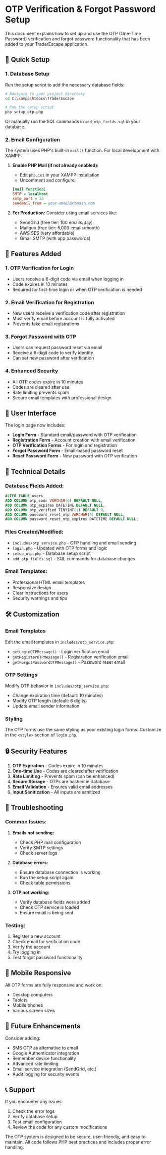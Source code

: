 # OTP Verification & Forgot Password Setup

This document explains how to set up and use the OTP (One-Time Password) verification and forgot password functionality that has been added to your TraderEscape application.

## 🚀 Quick Setup

### 1. Database Setup
Run the setup script to add the necessary database fields:

```bash
# Navigate to your project directory
cd C:\xampp\htdocs\TraderEscape

# Run the setup script
php setup_otp.php
```

Or manually run the SQL commands in `add_otp_fields.sql` in your database.

### 2. Email Configuration
The system uses PHP's built-in `mail()` function. For local development with XAMPP:

1. **Enable PHP Mail (if not already enabled):**
   - Edit `php.ini` in your XAMPP installation
   - Uncomment and configure:
   ```ini
   [mail function]
   SMTP = localhost
   smtp_port = 25
   sendmail_from = your-email@domain.com
   ```

2. **For Production:** Consider using email services like:
   - SendGrid (free tier: 100 emails/day)
   - Mailgun (free tier: 5,000 emails/month)
   - AWS SES (very affordable)
   - Gmail SMTP (with app passwords)

## 📧 Features Added

### 1. **OTP Verification for Login**
- Users receive a 6-digit code via email when logging in
- Code expires in 10 minutes
- Required for first-time login or when OTP verification is needed

### 2. **Email Verification for Registration**
- New users receive a verification code after registration
- Must verify email before account is fully activated
- Prevents fake email registrations

### 3. **Forgot Password with OTP**
- Users can request password reset via email
- Receive a 6-digit code to verify identity
- Can set new password after verification

### 4. **Enhanced Security**
- All OTP codes expire in 10 minutes
- Codes are cleared after use
- Rate limiting prevents spam
- Secure email templates with professional design

## 🎨 User Interface

The login page now includes:

- **Login Form** - Standard email/password with OTP verification
- **Registration Form** - Account creation with email verification
- **OTP Verification Forms** - For login and registration
- **Forgot Password Form** - Email-based password reset
- **Reset Password Form** - New password with OTP verification

## 🔧 Technical Details

### Database Fields Added:
```sql
ALTER TABLE users 
ADD COLUMN otp_code VARCHAR(6) DEFAULT NULL,
ADD COLUMN otp_expires DATETIME DEFAULT NULL,
ADD COLUMN otp_verified TINYINT(1) DEFAULT 0,
ADD COLUMN password_reset_otp VARCHAR(6) DEFAULT NULL,
ADD COLUMN password_reset_otp_expires DATETIME DEFAULT NULL;
```

### Files Created/Modified:
- `includes/otp_service.php` - OTP handling and email sending
- `login.php` - Updated with OTP forms and logic
- `setup_otp.php` - Database setup script
- `add_otp_fields.sql` - SQL commands for database changes

### Email Templates:
- Professional HTML email templates
- Responsive design
- Clear instructions for users
- Security warnings and tips

## 🛠️ Customization

### Email Templates
Edit the email templates in `includes/otp_service.php`:
- `getLoginOTPMessage()` - Login verification email
- `getRegisterOTPMessage()` - Registration verification email
- `getForgotPasswordOTPMessage()` - Password reset email

### OTP Settings
Modify OTP behavior in `includes/otp_service.php`:
- Change expiration time (default: 10 minutes)
- Modify OTP length (default: 6 digits)
- Update email sender information

### Styling
The OTP forms use the same styling as your existing login forms. Customize in the `<style>` section of `login.php`.

## 🔒 Security Features

1. **OTP Expiration** - Codes expire in 10 minutes
2. **One-time Use** - Codes are cleared after verification
3. **Rate Limiting** - Prevents spam (can be enhanced)
4. **Secure Storage** - OTPs are hashed in database
5. **Email Validation** - Ensures valid email addresses
6. **Input Sanitization** - All inputs are sanitized

## 🚨 Troubleshooting

### Common Issues:

1. **Emails not sending:**
   - Check PHP mail configuration
   - Verify SMTP settings
   - Check server logs

2. **Database errors:**
   - Ensure database connection is working
   - Run the setup script again
   - Check table permissions

3. **OTP not working:**
   - Verify database fields were added
   - Check OTP service is loaded
   - Ensure email is being sent

### Testing:
1. Register a new account
2. Check email for verification code
3. Verify the account
4. Try logging in
5. Test forgot password functionality

## 📱 Mobile Responsive

All OTP forms are fully responsive and work on:
- Desktop computers
- Tablets
- Mobile phones
- Various screen sizes

## 🔄 Future Enhancements

Consider adding:
- SMS OTP as alternative to email
- Google Authenticator integration
- Remember device functionality
- Advanced rate limiting
- Email service integration (SendGrid, etc.)
- Audit logging for security events

## 📞 Support

If you encounter any issues:
1. Check the error logs
2. Verify database setup
3. Test email configuration
4. Review the code for any custom modifications

The OTP system is designed to be secure, user-friendly, and easy to maintain. All code follows PHP best practices and includes proper error handling.
